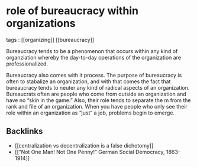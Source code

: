 # role of bureaucracy within organizations

tags
: [[organizing]] [[bureaucracy]]

Bureaucracy tends to be a phenomenon that occurs within any kind of organziation whereby the day-to-day operations of the organization are professionalized.

Bureaucracy also comes with it process. The purpose of bureaucracy is often to stabalize an organization, and with that comes the fact that bureaucracy tends to neuter any kind of radical aspects of an organization. Bureaucrats often are people who come from outside an organization and have no &ldquo;skin in the game.&rdquo; Also, their role tends to separate the m from the rank and file of an organization. When you have people who only see their role within an organization as &ldquo;just&rdquo; a job, problems begin to emerge.


<a id="orga1358ed"></a>

## Backlinks

-   [[centralization vs decentralization is a false dichotomy]]
-   [[&ldquo;Not One Man! Not One Penny!&rdquo; German Social Democracy, 1863-1914]]
